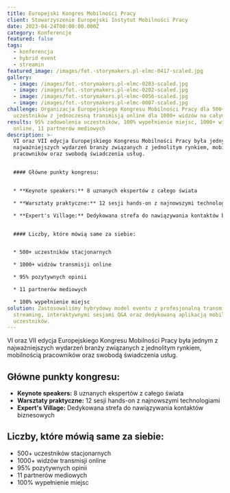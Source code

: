 ```yaml
---
title: Europejski Kongres Mobilności Pracy
client: Stowarzyszenie Europejski Instytut Mobilności Pracy
date: 2023-04-24T00:00:00.000Z
category: Konferencje
featured: false
tags:
  - konferencja
  - hybrid event
  - streamin
featured_image: /images/fot.-storymakers.pl-elmc-0417-scaled.jpg
gallery:
  - image: /images/fot.-storymakers.pl-elmc-0283-scaled.jpg
  - image: /images/fot.-storymakers.pl-elmc-0202-scaled.jpg
  - image: /images/fot.-storymakers.pl-elmc-0056-scaled.jpg
  - image: /images/fot.-storymakers.pl-elmc-0007-scaled.jpg
challenge: Organizacja Europejskiego Kongresu Mobilności Pracy dla 500+
  uczestników z jednoczesną transmisją online dla 1000+ widzów na całym świecie.
results: 95% zadowolenia uczestników, 100% wypełnienie miejsc, 1000+ widzów
  online, 11 partnerów mediowych
description: >-
  VI oraz VII edycja Europejskiego Kongresu Mobilności Pracy była jednym z
  najważniejszych wydarzeń branży związanych z jednolitym rynkiem, mobilnością
  pracowników oraz swobodą świadczenia usług.


  #### Główne punkty kongresu:


  * **Keynote speakers:** 8 uznanych ekspertów z całego świata

  * **Warsztaty praktyczne:** 12 sesji hands-on z najnowszymi technologiami  

  * **Expert's Village:** Dedykowana strefa do nawiązywania kontaktów biznesowych


  #### Liczby, które mówią same za siebie:


  * 500+ uczestników stacjonarnych

  * 1000+ widzów transmisji online

  * 95% pozytywnych opinii

  * 11 partnerów mediowych

  * 100% wypełnienie miejsc
solution: Zastosowaliśmy hybrydowy model eventu z profesjonalną transmisją
  streaming, interaktywnymi sesjami Q&A oraz dedykowaną aplikacją mobilną dla
  uczestników.
---
```

VI oraz VII edycja Europejskiego Kongresu Mobilności Pracy była jednym z najważniejszych wydarzeń branży związanych z jednolitym rynkiem, mobilnością pracowników oraz swobodą świadczenia usług.

## Główne punkty kongresu:

* **Keynote speakers:** 8 uznanych ekspertów z całego świata
* **Warsztaty praktyczne:** 12 sesji hands-on z najnowszymi technologiami  
* **Expert's Village:** Dedykowana strefa do nawiązywania kontaktów biznesowych

## Liczby, które mówią same za siebie:

* 500+ uczestników stacjonarnych
* 1000+ widzów transmisji online
* 95% pozytywnych opinii
* 11 partnerów mediowych
* 100% wypełnienie miejsc
